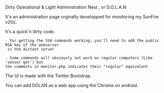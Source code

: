 Dirty Operational & Light Administration Nest , or D.O.L.A.N 

It's an administration page orginally developped for monitoring my SunFire v20z.

It's a quick'n'dirty code.

	- For getting the SSH commands working, you'll need to add the public RSA key of the webserver
	 in the distant server

	- Some commands will obviously not work on regular computers (Like 'sensor get') but 
	the comments in monitor.php indicates their "regular" equivalent

The UI is made with the Twitter Bootstrap.

You can add DOLAN as a web app using the Chrome on android.